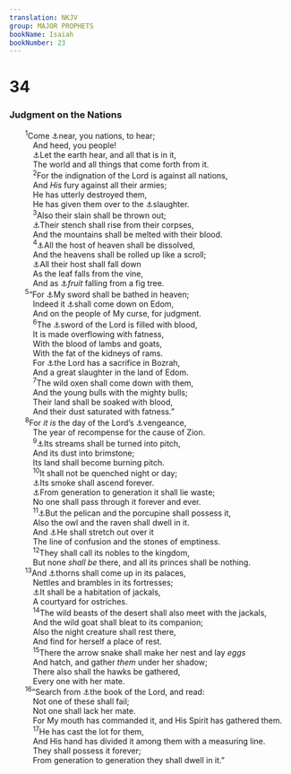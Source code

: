 ```yaml
---
translation: NKJV
group: MAJOR PROPHETS
bookName: Isaiah 
bookNumber: 23
---
```


<div class="title"><h1>34</h1><h3>Judgment on the Nations</h3></div>
<span class="verse es_34_1">  <sup>1</sup>Come <a data-toggle="tooltip" data-placement="bottom" title="Ps. 49:1; Is. 41:1; 43:9">⚓</a>near, you nations, to hear;<br/>   And heed, you people!<br/>   <a data-toggle="tooltip" data-placement="bottom" title="Deut. 32:1; Is. 1:2">⚓</a>Let the earth hear, and all that is in it,<br/>   The world and all things that come forth from it.<br/></span>
<span class="verse es_34_2">   <sup>2</sup>For the indignation of the Lord is against all nations,<br/>   And <i>His</i> fury against all their armies;<br/>   He has utterly destroyed them,<br/>   He has given them over to the <a data-toggle="tooltip" data-placement="bottom" title="Is. 13:5">⚓</a>slaughter.<br/></span>
<span class="verse es_34_3">   <sup>3</sup>Also their slain shall be thrown out;<br/>   <a data-toggle="tooltip" data-placement="bottom" title="Joel 2:20; Amos 4:10">⚓</a>Their stench shall rise from their corpses,<br/>   And the mountains shall be melted with their blood.<br/></span>
<span class="verse es_34_4">   <sup>4</sup><a data-toggle="tooltip" data-placement="bottom" title="Ps. 102:26; Is. 13:13; Ezek. 32:7, 8; Joel 2:31; Matt. 24:29; 2 Pet. 3:10">⚓</a>All the host of heaven shall be dissolved,<br/>   And the heavens shall be rolled up like a scroll;<br/>   <a data-toggle="tooltip" data-placement="bottom" title="Is. 14:12">⚓</a>All their host shall fall down<br/>   As the leaf falls from the vine,<br/>   And as <a data-toggle="tooltip" data-placement="bottom" title="Rev. 6:12–14">⚓</a><i>fruit</i> falling from a fig tree.<br/></span>
<span class="verse es_34_5">  <sup>5</sup>“For <a data-toggle="tooltip" data-placement="bottom" title="Deut. 32:41, 42; Jer. 46:10; Ezek. 21:3–5">⚓</a>My sword shall be bathed in heaven;<br/>   Indeed it <a data-toggle="tooltip" data-placement="bottom" title="Is. 63:1; Jer. 49:7, 8, 20; Ezek. 25:12–14; 35:1–15; Amos 1:11, 12; Obad. 1–14; Mal. 1:4">⚓</a>shall come down on Edom,<br/>   And on the people of My curse, for judgment.<br/></span>
<span class="verse es_34_6">   <sup>6</sup>The <a data-toggle="tooltip" data-placement="bottom" title="Is. 66:16">⚓</a>sword of the Lord is filled with blood,<br/>   It is made overflowing with fatness,<br/>   With the blood of lambs and goats,<br/>   With the fat of the kidneys of rams.<br/>   For <a data-toggle="tooltip" data-placement="bottom" title="Zeph. 1:7">⚓</a>the Lord has a sacrifice in Bozrah,<br/>   And a great slaughter in the land of Edom.<br/></span>
<span class="verse es_34_7">   <sup>7</sup>The wild oxen shall come down with them,<br/>   And the young bulls with the mighty bulls;<br/>   Their land shall be soaked with blood,<br/>   And their dust saturated with fatness.”<br/></span>
<span class="verse es_34_8">  <sup>8</sup>For <i>it</i> <i>is</i> the day of the Lord’s <a data-toggle="tooltip" data-placement="bottom" title="Is. 63:4">⚓</a>vengeance,<br/>   The year of recompense for the cause of Zion.<br/></span>
<span class="verse es_34_9">   <sup>9</sup><a data-toggle="tooltip" data-placement="bottom" title="Deut. 29:23; Ps. 11:6; Is. 30:33">⚓</a>Its streams shall be turned into pitch,<br/>   And its dust into brimstone;<br/>   Its land shall become burning pitch.<br/></span>
<span class="verse es_34_10">   <sup>10</sup>It shall not be quenched night or day;<br/>   <a data-toggle="tooltip" data-placement="bottom" title="Rev. 14:11; 18:18; 19:3">⚓</a>Its smoke shall ascend forever.<br/>   <a data-toggle="tooltip" data-placement="bottom" title="Is. 13:20–22; 24:1; 34:10–15; Mal. 1:3, 4">⚓</a>From generation to generation it shall lie waste;<br/>   No one shall pass through it forever and ever.<br/></span>
<span class="verse es_34_11">   <sup>11</sup><a data-toggle="tooltip" data-placement="bottom" title="Is. 14:23; Zeph. 2:14; Rev. 18:2">⚓</a>But the pelican and the porcupine shall possess it,<br/>   Also the owl and the raven shall dwell in it.<br/>   And <a data-toggle="tooltip" data-placement="bottom" title="2 Kin. 21:13; Lam. 2:8">⚓</a>He shall stretch out over it<br/>   The line of confusion and the stones of emptiness.<br/></span>
<span class="verse es_34_12">   <sup>12</sup>They shall call its nobles to the kingdom,<br/>   But none <i>shall</i> <i>be</i> there, and all its princes shall be nothing.<br/></span>
<span class="verse es_34_13">  <sup>13</sup>And <a data-toggle="tooltip" data-placement="bottom" title="Is. 32:13; Hos. 9:6">⚓</a>thorns shall come up in its palaces,<br/>   Nettles and brambles in its fortresses;<br/>   <a data-toggle="tooltip" data-placement="bottom" title="Is. 13:21">⚓</a>It shall be a habitation of jackals,<br/>   A courtyard for ostriches.<br/></span>
<span class="verse es_34_14">   <sup>14</sup>The wild beasts of the desert shall also meet with the jackals,<br/>   And the wild goat shall bleat to its companion;<br/>   Also the night creature shall rest there,<br/>   And find for herself a place of rest.<br/></span>
<span class="verse es_34_15">   <sup>15</sup>There the arrow snake shall make her nest and lay <i>eggs</i><br/>   And hatch, and gather <i>them</i> under her shadow;<br/>   There also shall the hawks be gathered,<br/>   Every one with her mate.<br/></span>
<span class="verse es_34_16">  <sup>16</sup>“Search from <a data-toggle="tooltip" data-placement="bottom" title="(Mal. 3:16)">⚓</a>the book of the Lord, and read:<br/>   Not one of these shall fail;<br/>   Not one shall lack her mate.<br/>   For My mouth has commanded it, and His Spirit has gathered them.<br/></span>
<span class="verse es_34_17">   <sup>17</sup>He has cast the lot for them,<br/>   And His hand has divided it among them with a measuring line.<br/>   They shall possess it forever;<br/>   From generation to generation they shall dwell in it.”<br/></span>
